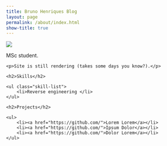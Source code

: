 ```yaml
---
title: Bruno Henriques Blog
layout: page
permalink: /about/index.html
show-title: true
---
```


<img class="circular" src="{{ site.author.profile-image }}"/> 

<div class="text-justified">
    <p>MSc student.</p>

    <p>Site is still rendering (takes some days you know?).</p>

    <h2>Skills</h2>

    <ul class="skill-list">
        <li>Reverse engineering </li>
    </ul>

    <h2>Projects</h2>

    <ul>
        <li><a href="https://github.com/">Lorem Lorem</a></li>
        <li><a href="https://github.com/">Ipsum Dolor</a></li>
        <li><a href="https://github.com/">Dolor Lorem</a></li>
    </ul>
</div>